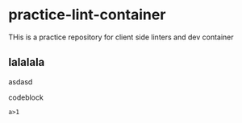 # practice-lint-container

THis is a practice repository for client side linters and dev container

## lalalala

asdasd

codeblock

```
a>1
```
